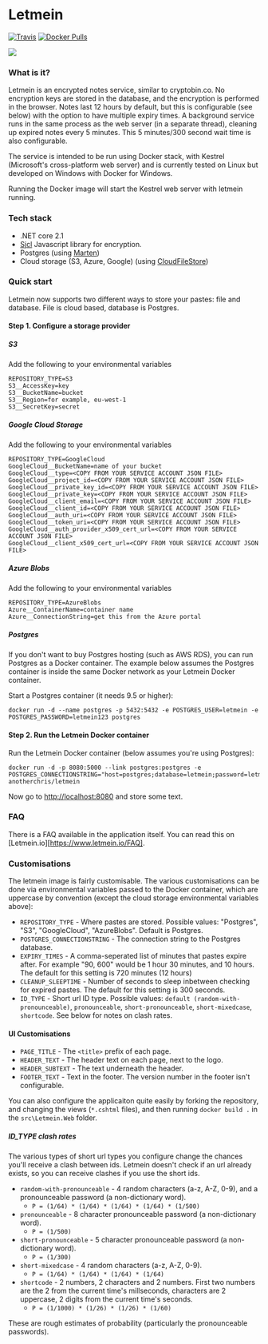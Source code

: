 # Letmein

[![Travis](https://img.shields.io/travis/yetanotherchris/letmein.svg)](https://travis-ci.org/yetanotherchris/letmein)
[![Docker Pulls](https://img.shields.io/docker/pulls/anotherchris/letmein.svg)](https://hub.docker.com/r/anotherchris/letmein/)

![](https://github.com/yetanotherchris/letmein/raw/master/src/Letmein.Web/wwwroot/images/favicon.png)

### What is it?

Letmein is an encrypted notes service, similar to cryptobin.co. No encryption keys are stored in the database, and the encryption is performed in the browser. Notes last 12 hours by default, but this is configurable (see below) with the option to have multiple expiry times. A background service runs in the same process as the web server (in a separate thread), cleaning up expired notes every 5 minutes. This 5 minutes/300 second wait time is also configurable.

The service is intended to be run using Docker stack, with Kestrel (Microsoft's cross-platform web server) and is currently tested on Linux but developed on Windows with Docker for Windows. 

Running the Docker image will start the Kestrel web server with letmein running.

### Tech stack

- .NET core 2.1
- [Sjcl](https://github.com/bitwiseshiftleft/sjcl) Javascript library for encryption.
- Postgres (using [Marten](https://github.com/JasperFx/marten))
- Cloud storage (S3, Azure, Google) (using [CloudFileStore](https://github.com/yetanotherchris/CloudFileStore))

### Quick start

Letmein now supports two different ways to store your pastes: file and database. File is cloud based, database is Postgres.

#### Step 1. Configure a storage provider

##### S3
Add the following to your environmental variables

```
REPOSITORY_TYPE=S3
S3__AccessKey=key
S3__BucketName=bucket
S3__Region=for example, eu-west-1
S3__SecretKey=secret
```

##### Google Cloud Storage
Add the following to your environmental variables

```
REPOSITORY_TYPE=GoogleCloud
GoogleCloud__BucketName=name of your bucket
GoogleCloud__type=<COPY FROM YOUR SERVICE ACCOUNT JSON FILE>
GoogleCloud__project_id=<COPY FROM YOUR SERVICE ACCOUNT JSON FILE>
GoogleCloud__private_key_id=<COPY FROM YOUR SERVICE ACCOUNT JSON FILE>
GoogleCloud__private_key=<COPY FROM YOUR SERVICE ACCOUNT JSON FILE>
GoogleCloud__client_email=<COPY FROM YOUR SERVICE ACCOUNT JSON FILE>
GoogleCloud__client_id=<COPY FROM YOUR SERVICE ACCOUNT JSON FILE>
GoogleCloud__auth_uri=<COPY FROM YOUR SERVICE ACCOUNT JSON FILE>
GoogleCloud__token_uri=<COPY FROM YOUR SERVICE ACCOUNT JSON FILE>
GoogleCloud__auth_provider_x509_cert_url=<COPY FROM YOUR SERVICE ACCOUNT JSON FILE>
GoogleCloud__client_x509_cert_url=<COPY FROM YOUR SERVICE ACCOUNT JSON FILE>
```

##### Azure Blobs
Add the following to your environmental variables

```
REPOSITORY_TYPE=AzureBlobs
Azure__ContainerName=container name
Azure__ConnectionString=get this from the Azure portal
```

##### Postgres

If you don't want to buy Postgres hosting (such as AWS RDS), you can run Postgres as a Docker container. The example below assumes the Postgres container is inside the same Docker network as your Letmein Docker container.

Start a Postgres container (it needs 9.5 or higher):

    docker run -d --name postgres -p 5432:5432 -e POSTGRES_USER=letmein -e POSTGRES_PASSWORD=letmein123 postgres 

#### Step 2. Run the Letmein Docker container

Run the Letmein Docker container (below assumes you're using Postgres):

    docker run -d -p 8080:5000 --link postgres:postgres -e POSTGRES_CONNECTIONSTRING="host=postgres;database=letmein;password=letmein123;username=letmein" anotherchris/letmein

Now go to [http://localhost:8080](http://localhost:8080) and store some text.

### FAQ

There is a FAQ available in the application itself. You can read this on [Letmein.io][https://www.letmein.io/FAQ].

### Customisations

The letmein image is fairly customisable. The various customisations can be done via environmental variables passed to the Docker container, which are uppercase by convention (except the cloud storage environmental variables above):

- `REPOSITORY_TYPE` - Where pastes are stored. Possible values:  "Postgres", "S3", "GoogleCloud", "AzureBlobs". Default is Postgres.
- `POSTGRES_CONNECTIONSTRING` - The connection string to the Postgres database.
- `EXPIRY_TIMES` - A comma-seperated list of minutes that pastes expire after. For example "90, 600" would be 1 hour 30 minutes, and 10 hours. The default for this setting is 720 minutes (12 hours)
- `CLEANUP_SLEEPTIME` - Number of seconds to sleep inbetween checking for expired pastes. The default for this setting is 300 seconds.
- `ID_TYPE` - Short url ID type. Possible values: `default (random-with-pronounceable)`, `pronounceable`, `short-pronounceable`, `short-mixedcase`, `shortcode`. See below for notes on clash rates.

#### UI Customisations

- `PAGE_TITLE` - The `<title>` prefix of each page.
- `HEADER_TEXT` - The header text on each page, next to the logo.
- `HEADER_SUBTEXT` - The text underneath the header.
- `FOOTER_TEXT` - Text in the footer. The version number in the footer isn't configurable.

You can also configure the applicaiton quite easily by forking the repository, and changing the views (`*.cshtml` files), and then running `docker build .` in the `src\Letmein.Web` folder.

##### ID_TYPE clash rates

The various types of short url types you configure change the chances you'll receive a clash between ids. Letmein doesn't check if an url already exists, so you can receive clashes if you use the short ids.

- `random-with-pronounceable` - 4 random characters  (a-z, A-Z, 0-9), and a pronounceable password (a non-dictionary word). 
  - `P = (1/64) * (1/64) * (1/64) * (1/64) * (1/500)`
- `pronounceable` - 8 character pronounceable password (a non-dictionary word).
  - `P = (1/500)`
- `short-pronounceable` - 5 character pronounceable password (a non-dictionary word).
  - `P = (1/300)`
- `short-mixedcase` - 4 random characters (a-z, A-Z, 0-9).
  - `P = (1/64) * (1/64) * (1/64) * (1/64)`
- `shortcode` - 2 numbers, 2 characters and 2 numbers. First two numbers are the 2 from the current time's millseconds, characters are 2 uppercase, 2 digits from the current time's seconds.
  - `P = (1/1000) * (1/26) * (1/26) * (1/60)`

These are rough estimates of probability (particularly the pronounceable passwords).
